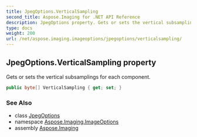 ```yaml
---
title: JpegOptions.VerticalSampling
second_title: Aspose.Imaging for .NET API Reference
description: JpegOptions property. Gets or sets the vertical subsamplings for each component
type: docs
weight: 200
url: /net/aspose.imaging.imageoptions/jpegoptions/verticalsampling/
---
```

## JpegOptions.VerticalSampling property

Gets or sets the vertical subsamplings for each component.

```csharp
public byte[] VerticalSampling { get; set; }
```

### See Also

* class [JpegOptions](../)
* namespace [Aspose.Imaging.ImageOptions](../../jpegoptions/)
* assembly [Aspose.Imaging](../../../)


